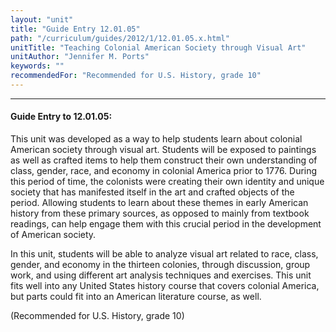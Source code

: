 ```yaml
---
layout: "unit"
title: "Guide Entry 12.01.05"
path: "/curriculum/guides/2012/1/12.01.05.x.html"
unitTitle: "Teaching Colonial American Society through Visual Art"
unitAuthor: "Jennifer M. Ports"
keywords: ""
recommendedFor: "Recommended for U.S. History, grade 10"
---
```

<body>
<hr/>
<h4>
Guide Entry to 12.01.05:
</h4>
<p>
This unit was developed as a way to help students learn about colonial American society through visual art.  Students will be exposed to paintings as well as crafted items to help them construct their own understanding of class, gender, race, and economy in colonial America prior to 1776.  During this period of time, the colonists were creating their own identity and unique society that has manifested itself in the art and crafted objects of the period. Allowing students to learn about these themes in early American history from these primary sources, as opposed to mainly from textbook readings, can help engage them with this crucial period in the development of American society.
</p>
<p>
In this unit, students will be able to analyze visual art related to race, class, gender, and economy in the thirteen colonies, through discussion, group work, and using different art analysis techniques and exercises. This unit fits well into any United States history course that covers colonial America, but parts could fit into an American literature course, as well.
</p>
<p>
(Recommended for U.S. History, grade 10)
</p>
</body>